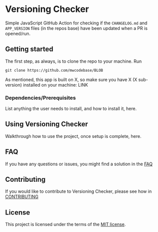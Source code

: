 # Versioning Checker

Simple JavaScript GitHub Action for checking if the `CHANGELOG.md` and `APP_VERSION` files (in the repos base) have been updated when a PR is opened/run.

## Getting started

The first step, as always, is to clone the repo to your machine. Run
```shell
git clone https://github.com/mwcodebase/BLOB
```

As mentioned, this app is built on X, so make sure you have X (X sub-version) installed on your machine: LINK

### Dependencies/Prerequisites

List anything the user needs to install, and how to install it, here.

## Using Versioning Checker

Walkthrough how to use the project, once setup is complete, here.

## FAQ

If you have any questions or issues, you might find a solution in the [FAQ](FAQ.md)

## Contributing

If you would like to contribute to Versioning Checker, please see how in [CONTRIBUTING](CONTRIBUTING.md)

## License

This project is licensed under the terms of the [MIT license](LICENSE.txt).